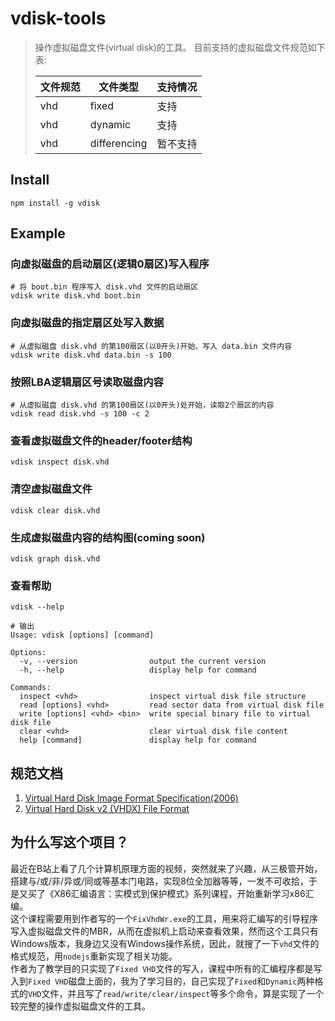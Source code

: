 # vdisk-tools

> 操作虚拟磁盘文件(virtual disk)的工具。
> 目前支持的虚拟磁盘文件规范如下表:  
>
> 文件规范| 文件类型 | 支持情况
> --- |   ---   |  ---
> vhd | fixed   | 支持
> vhd | dynamic | 支持
> vhd | differencing | 暂不支持


## Install
```shell
npm install -g vdisk
```

## Example

### 向虚拟磁盘的启动扇区(逻辑0扇区)写入程序
```shell
# 将 boot.bin 程序写入 disk.vhd 文件的启动扇区
vdisk write disk.vhd boot.bin
```

### 向虚拟磁盘的指定扇区处写入数据
```shell
# 从虚拟磁盘 disk.vhd 的第100扇区(以0开头)开始，写入 data.bin 文件内容
vdisk write disk.vhd data.bin -s 100
```

### 按照LBA逻辑扇区号读取磁盘内容
```shell
# 从虚拟磁盘 disk.vhd 的第100扇区(以0开头)处开始，读取2个扇区的内容
vdisk read disk.vhd -s 100 -c 2
```

### 查看虚拟磁盘文件的header/footer结构
```shell
vdisk inspect disk.vhd
```

### 清空虚拟磁盘文件
```shell
vdisk clear disk.vhd
```

### 生成虚拟磁盘内容的结构图(coming soon)
```shell
vdisk graph disk.vhd
```

### 查看帮助
```shell
vdisk --help

# 输出
Usage: vdisk [options] [command]

Options:
  -v, --version                output the current version
  -h, --help                   display help for command

Commands:
  inspect <vhd>                inspect virtual disk file structure
  read [options] <vhd>         read sector data from virtual disk file
  write [options] <vhd> <bin>  write special binary file to virtual disk file
  clear <vhd>                  clear virtual disk file content
  help [command]               display help for command
```

## 规范文档

1. [Virtual Hard Disk Image Format Specification(2006)](specs/Virtual%20Hard%20Disk%20Format%20Spec_10_18_06.doc)
2. [Virtual Hard Disk v2 (VHDX) File Format](specs/MS-VHDX.pdf)

## 为什么写这个项目？
最近在B站上看了几个计算机原理方面的视频，突然就来了兴趣，从三极管开始，搭建与/或/非/异或/同或等基本门电路，实现8位全加器等等，一发不可收拾，于是又买了《X86汇编语言：实模式到保护模式》系列课程，开始重新学习x86汇编。  
这个课程需要用到作者写的一个`FixVhdWr.exe`的工具，用来将汇编写的引导程序写入虚拟磁盘文件的MBR，从而在虚拟机上启动来查看效果，然而这个工具只有Windows版本，我身边又没有Windows操作系统，因此，就搜了一下`vhd`文件的格式规范，用`nodejs`重新实现了相关功能。  
作者为了教学目的只实现了`Fixed VHD`文件的写入，课程中所有的汇编程序都是写入到`Fixed VHD`磁盘上面的，我为了学习目的，自己实现了`Fixed`和`Dynamic`两种格式的`VHD`文件，并且写了`read/write/clear/inspect`等多个命令，算是实现了一个较完整的操作虚拟磁盘文件的工具。
